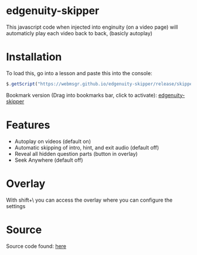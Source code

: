 # edgenuity-skipper

This javascript code when injected into enginuity (on a video page) will automaticly play each video back to back, (basicly autoplay)
# Installation
To load this, go into a lesson and paste this into the console:
```javascript
$.getScript("https://webmsgr.github.io/edgenuity-skipper/release/skipper.min.js")
```

Bookmark version (Drag into bookmarks bar, click to activate): <a href='javascript:$.getScript("https://webmsgr.github.io/edgenuity-skipper/release/skipper.min.js")'>edgenuity-skipper</a>
# Features
* Autoplay on videos (default on)
* Automatic skipping of intro, hint, and exit audio (default off)
* Reveal all hidden question parts (button in overlay)
* Seek Anywhere (default off)

# Overlay
With shift+\ you can access the overlay where you can configure the settings

# Source
Source code found: [here](https://github.com/webmsgr/edgenuity-skipper/blob/main/src/skipper.js)

